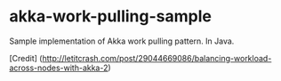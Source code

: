akka-work-pulling-sample
========================

Sample implementation of Akka work pulling pattern. In Java.

[Credit] (http://letitcrash.com/post/29044669086/balancing-workload-across-nodes-with-akka-2)
